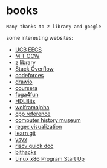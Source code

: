 # books
    Many thanks to z library and google
some interesting websites:
- [UCB EECS](https://inst.eecs.berkeley.edu//classes-eecs.html)
- [MIT OCW](https://ocw.mit.edu/)
- [z library](https://sg1lib.org)
- [Stack Overflow](https://stackoverflow.com/)
- [codeforces](https://codeforces.com/)
- [drawio](https://app.diagrams.net/)
- [coursera](https://www.coursera.org/)
- [fpga4fun](https://www.fpga4fun.com/)
- [HDLBits](https://hdlbits.01xz.net/wiki/Main_Page)
- [wolframalpha](https://www.wolframalpha.com/)
- [cpp reference](https://cplusplus.com/reference/)
- [computer history museum](https://www.softwarepreservation.org/)
- [regex visualization](https://regexr.com/)
- [learn git](https://onlywei.github.io/explain-git-with-d3/)
- [ysyx](https://ysyx.oscc.cc/docs/)
- [riscv quick doc](https://msyksphinz-self.github.io/riscv-isadoc/html/rv64i.html)
- [bithacks](https://graphics.stanford.edu/~seander/bithacks.html)
- [Linux x86 Program Start Up](http://dbp-consulting.com/tutorials/debugging/linuxProgramStartup.html)
